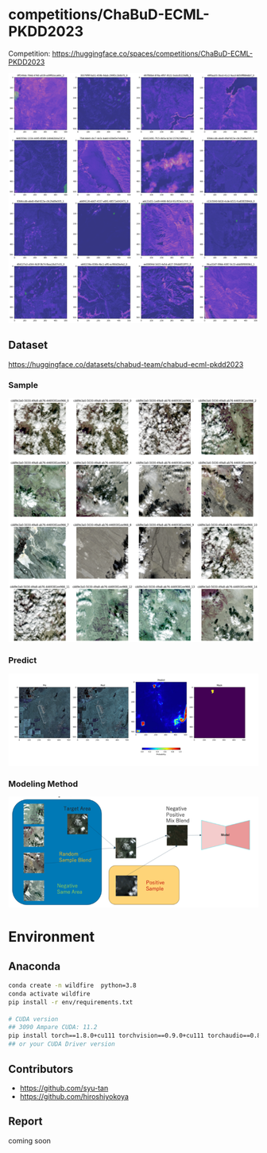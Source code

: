 # competitions/ChaBuD-ECML-PKDD2023
Competition: https://huggingface.co/spaces/competitions/ChaBuD-ECML-PKDD2023

![difficult](img/difficult.png)

## Dataset
https://huggingface.co/datasets/chabud-team/chabud-ecml-pkdd2023

### Sample
![duplicated](img/duplicated_patch.png)

### Predict
![hard](img/hard_to_detect.png)

### Modeling Method
![mrps](img/MixRandomPairSampling.png)


# Environment

## Anaconda
```bash
conda create -n wildfire  python=3.8
conda activate wildfire
pip install -r env/requirements.txt

# CUDA version
## 3090 Ampare CUDA: 11.2
pip install torch==1.8.0+cu111 torchvision==0.9.0+cu111 torchaudio==0.8.0 -f https://download.pytorch.org/whl/torch_stable.html
## or your CUDA Driver version
```

## Contributors
- https://github.com/syu-tan
- https://github.com/hiroshiyokoya

## Report
coming soon
